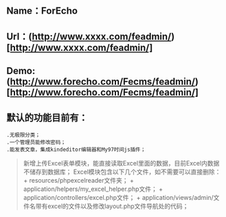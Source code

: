 ## Name：ForEcho
## Url：(http://www.xxxx.com/feadmin/)[http://www.xxxx.com/feadmin/]
## Demo:(http://www.forecho.com/Fecms/feadmin/)[http://www.forecho.com/Fecms/feadmin/]


## 默认的功能目前有：
	.无极限分类；
	.一个管理员能修改密码；
	.能发表文章，集成kindeditor编辑器和My97时间js插件；

> 新增上传Excel表单模块，能直接读取Excel里面的数据，目前Excel内数据不储存到数据库；
> Excel模块包含以下几个文件，如不需要可以直接删除：
	+ resources/phpexcelreader文件夹；
	+ application/helpers/my_excel_helper.php文件；
	+ application/controllers/excel.php文件；
	+ application/views/admin/文件名带有excel的文件以及修改layout.php文件导航处的代码；